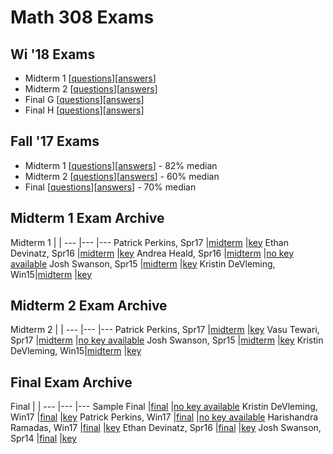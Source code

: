 # Math 308 Exams

## Wi '18 Exams

* Midterm 1 [[questions](./wi18_midterm1.pdf)][[answers](./wi18_midterm1sol.pdf)] 
* Midterm 2 [[questions](./wi18_midterm2.pdf)][[answers](./wi18_midterm2sol.pdf)] 
* Final G [[questions](./wi18g_final.pdf)][[answers](./wi18g_finalsol.pdf)] 
* Final H [[questions](./wi18h_final.pdf)][[answers](./wi18h_finalsol.pdf)] 


## Fall '17 Exams

* Midterm 1 [[questions](./au17_midterm1.pdf)][[answers](./au17_midterm1sol.pdf)] - 82% median 
* Midterm 2 [[questions](./au17_midterm2.pdf)][[answers](./au17_midterm2sol.pdf)] - 60% median
* Final     [[questions](./au17_final.pdf)][[answers](./au17_finalsol.pdf)] - 70% median

## Midterm 1 Exam Archive

Midterm 1               |                                                       |
---                     |---                                                    |---
Patrick Perkins, Spr17  |[midterm](./patrick_perkins_midterm1_spring_17.pdf)    |[key](./patrick_perkins_midterm1_key_spring_17.pdf)
Ethan Devinatz, Spr16   |[midterm](./devinatz_spr16_midterm1.pdf)               |[key](./devinatz_spr16_midterm1sol.pdf)
Andrea Heald, Spr16     |[midterm](./andrea_heald_midterm1_spring_16.pdf)       |[no key available](./thelinknameisnotalie)
Josh Swanson, Spr15     |[midterm](./josh_swanson_midterm1_spring_15.pdf)       |[key](./josh_swanson_midterm1_key_spring_15.pdf)
Kristin DeVleming, Win15|[midterm](./kristin_devleming_midterm1_winter_15.pdf)  |[key](./kristin_devleming_midterm1_key_winter_15.pdf)

## Midterm 2 Exam Archive

Midterm 2               |                                                       |
---                     |---                                                    |---
Patrick Perkins, Spr17  |[midterm](./patrick_perkins_midterm2_spring_17.pdf)    |[key](./patrick_perkins_midterm2_key_spring_17.pdf)
Vasu Tewari, Spr17      |[midterm](./vasu_tewari_midterm2_spring_17.pdf)        |[no key available](./thelinknameisnotalie)
Josh Swanson, Spr15     |[midterm](./josh_swanson_midterm2_spring_15.pdf)       |[key](./josh_swanson_midterm2_key_spring_15.pdf)
Kristin DeVleming, Win15|[midterm](./kristin_devleming_midterm2_winter_15.pdf)  |[key](./kristin_devleming_midterm2_key_winter_15.pdf)

## Final Exam Archive

Final                       |                                                       |
---                         |---                                                    |---
Sample Final                |[final](./sample_final.pdf)                            |[no key available](./thelinknameisnotalie)
Kristin DeVleming, Win17    |[final](./kristin_devleming_final_winter_17.pdf)       |[key](./kristin_devleming_final_key_winter_17.pdf)
Patrick Perkins, Win17      |[final](./patrick_perkins_final_winter_17.pdf)         |[no key available](./thelinknameisnotalie)
Harishandra Ramadas, Win17  |[final](./harishandra_ramadas_final_winter_17.pdf)     |[key](./harishandra_ramadas_final_key_winter_17.pdf)
Ethan Devinatz, Spr16       |[final](./devinatz_spr16_final.pdf)                    |[key](./devinatz_spr16_final_sol.pdf)
Josh Swanson, Spr14         |[final](./josh_swanson_final_spring_14.pdf)            |[key](./josh_swanson_final_key_spring_14.pdf)
